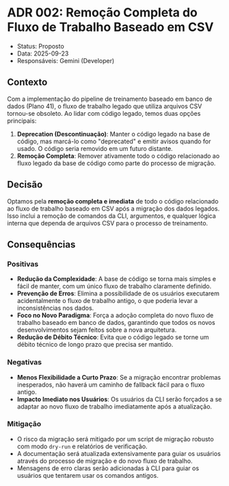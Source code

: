 # ADR 002: Remoção Completa do Fluxo de Trabalho Baseado em CSV

- Status: Proposto
- Data: 2025-09-23
- Responsáveis: Gemini (Developer)

## Contexto
Com a implementação do pipeline de treinamento baseado em banco de dados (Plano 41), o fluxo de trabalho legado que utiliza arquivos CSV tornou-se obsoleto. Ao lidar com código legado, temos duas opções principais:
1.  **Deprecation (Descontinuação)**: Manter o código legado na base de código, mas marcá-lo como "deprecated" e emitir avisos quando for usado. O código seria removido em um futuro distante.
2.  **Remoção Completa**: Remover ativamente todo o código relacionado ao fluxo legado da base de código como parte do processo de migração.

## Decisão
Optamos pela **remoção completa e imediata** de todo o código relacionado ao fluxo de trabalho baseado em CSV após a migração dos dados legados. Isso inclui a remoção de comandos da CLI, argumentos, e qualquer lógica interna que dependa de arquivos CSV para o processo de treinamento.

## Consequências
### Positivas
- **Redução da Complexidade**: A base de código se torna mais simples e fácil de manter, com um único fluxo de trabalho claramente definido.
- **Prevenção de Erros**: Elimina a possibilidade de os usuários executarem acidentalmente o fluxo de trabalho antigo, o que poderia levar a inconsistências nos dados.
- **Foco no Novo Paradigma**: Força a adoção completa do novo fluxo de trabalho baseado em banco de dados, garantindo que todos os novos desenvolvimentos sejam feitos sobre a nova arquitetura.
- **Redução de Débito Técnico**: Evita que o código legado se torne um débito técnico de longo prazo que precisa ser mantido.

### Negativas
- **Menos Flexibilidade a Curto Prazo**: Se a migração encontrar problemas inesperados, não haverá um caminho de fallback fácil para o fluxo antigo.
- **Impacto Imediato nos Usuários**: Os usuários da CLI serão forçados a se adaptar ao novo fluxo de trabalho imediatamente após a atualização.

### Mitigação
- O risco da migração será mitigado por um script de migração robusto com modo `dry-run` e relatórios de verificação.
- A documentação será atualizada extensivamente para guiar os usuários através do processo de migração e do novo fluxo de trabalho.
- Mensagens de erro claras serão adicionadas à CLI para guiar os usuários que tentarem usar os comandos antigos.
